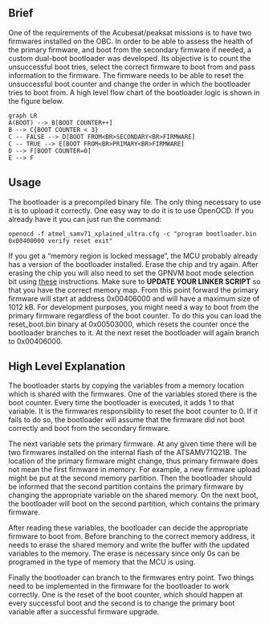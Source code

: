 ## Brief
One of the requirements of the Acubesat/peaksat missions is to have two firmwares installed on the OBC. In order to be able to assess the health of the primary firmware, and boot from the secondary firmware if needed, a custom dual-boot bootloader was developed. Its objective is to count the unsuccessful boot tries, select the correct firmware to boot from and pass information to the firmware. The firmware needs to be able to reset the unsuccessful boot counter and change the order in which the bootloader tries to boot from.
A high level flow chart of the bootloader logic is shown in the figure below.
```mermaid
graph LR
A(BOOT) --> B[BOOT COUNTER++]
B --> C{BOOT COUNTER < 3}
C -- FALSE --> D[BOOT FROM<BR>SECONDARY<BR>FIRMWARE]
C -- TRUE --> E[BOOT FROM<BR>PRIMARY<BR>FIRMWARE]
D --> F[BOOT COUNTER=0]
E --> F 
```

## Usage

The bootloader is a precompiled binary file. The only thing necessary to use it is to upload it correctly. One easy way to do it is to use OpenOCD. If you already have it you can just run the command:
```shell
openocd -f atmel_samv71_xplained_ultra.cfg -c "program bootloader.bin 0x00400000 verify reset exit"
```
If you get a “memory region is locked message”, the MCU probably already has a version of the bootloader installed. Erase the chip and try again. After erasing the chip you will also need to set the GPNVM boot mode selection bit using [these](https://gitlab.com/acubesat/software-management/-/wikis/ATSAM/Running-code-on-an-ATSAMV71Q21B-for-the-first-time) instructions.
Make sure to **UPDATE YOUR LINKER SCRIPT** so that you have the correct memory map. From this point forward the primary firmware will start at address 0x00406000 and will have a maximum size of 1012 kB.
For development purposes, you might need a way to boot from the primary firmware regardless of the boot counter. To do this you can load the reset_boot.bin binary at 0x00503000, which resets the counter once the bootloader branches to it. At the next reset the bootloader will again branch to 0x00406000.


## High Level Explanation
The bootloader starts by copying the variables from a memory location which is shared with the firmwares. One of the variables stored there is the boot counter. Every time the bootloader is executed, it adds 1 to that variable. It is the firmwares responsibility to reset the boot counter to 0. If it fails to do so, the bootloader will assume that the firmware did not boot correctly and boot from the secondary firmware.

The next variable sets the primary firmware. At any given time there will be two firmwares installed on the internal flash of the ATSAMV71Q21B. The location of the primary firmware might change, thus primary firmware does not mean the first firmware in memory. For example, a new firmware upload might be put at the second memory partition. Then the bootloader should be informed that the second partition contains the primary firmware by changing the appropriate variable on the shared memory. On the next boot, the bootloader will boot on the second partition, which contains the primary firmware.

After reading these variables, the bootloader can decide the appropriate firmware to boot from. Before branching to the correct memory address, it needs to erase the shared memory and write the buffer with the updated variables to the memory. The erase is necessary since only 0s can be programed in the type of memory that the MCU is using.

Finally the bootloader can branch to the firmwares entry point. Two things need to be implemented in the firmware for the bootloader to work correctly. One is the reset of the boot counter, which should happen at every successful boot and the second is to change the primary boot variable after a successful firmware upgrade.
